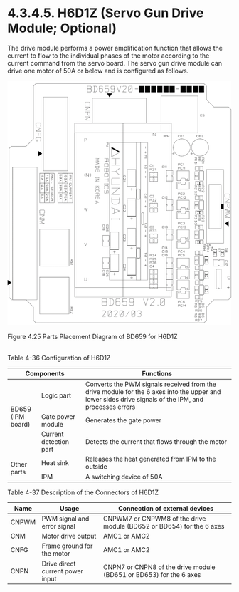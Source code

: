﻿# 4.3.4.5. H6D1Z (Servo Gun Drive Module; Optional)

The drive module performs a power amplification function that allows the current to flow to the individual phases of the motor according to the current command from the servo board. The servo gun drive module can drive one motor of 50A or below and is configured as follows.

![](../../../_assets/그림_4.44_H6D1Z용_BD659_부품_배치도.png  )

Figure 4.25 Parts Placement Diagram of BD659 for H6D1Z</br></br>

Table 4-36 Configuration of H6D1Z

<table>
<thead>
  <tr>
    <th colspan="2">Components</th>
    <th>Functions</th>
  </tr>
</thead>
<tbody>
  <tr>
    <td rowspan="3">BD659<br>(IPM board)</td>
    <td>Logic part</td>
    <td>Converts the PWM signals received from the drive module for the 6 axes into the upper and lower sides drive signals of the IPM, and processes errors</td>
  </tr>
  <tr>
    <td>Gate power module</td>
    <td>Generates the gate power</td>
  </tr>
  <tr>
    <td>Current detection part</td>
    <td>Detects the current that flows through the motor</td>
  </tr>
  <tr>
    <td rowspan="2">Other parts</td>
    <td>Heat sink</td>
    <td>Releases the heat generated from IPM to the outside</td>
  </tr>
  <tr>
    <td>IPM</td>
    <td>A switching device of 50A</td>
  </tr>
</tbody>
</table>

Table 4-37 Description of the Connectors of H6D1Z

<table>
<thead>
  <tr>
    <th>Name</th>
    <th>Usage</th>
    <th>Connection of external devices</th>
  </tr>
</thead>
<tbody>
  <tr>
    <td>CNPWM</td>
    <td>PWM signal and error signal</td>
    <td>CNPWM7 or CNPWM8 of the drive module (BD652 or BD654) for the 6 axes</td>
  </tr>
  <tr>
    <td>CNM</td>
    <td>Motor drive output</td>
    <td>AMC1 or AMC2</td>
  </tr>
  <tr>
    <td>CNFG</td>
    <td>Frame ground for the motor</td>
    <td>AMC1 or AMC2</td>
  </tr>
  <tr>
    <td>CNPN</td>
    <td>Drive direct current power input</td>
    <td>CNPN7 or CNPN8 of the drive module (BD651 or BD653) for the 6 axes</td>
  </tr>
</tbody>
</table>
